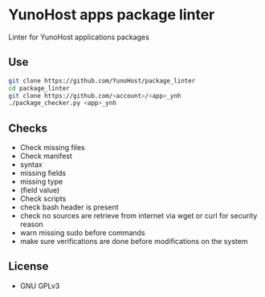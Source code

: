 # YunoHost apps package linter

Linter for YunoHost applications packages

## Use

```sh
git clone https://github.com/YunoHost/package_linter
cd package_linter
git clone https://github.com/<account>/<app>_ynh
./package_checker.py <app>_ynh
```

## Checks

* Check missing files
* Check manifest
 * syntax
 * missing fields
 * missing type
 * (field value)
* Check scripts
 * check bash header is present
 * check no sources are retrieve from internet via wget or curl for security reason
 * warn missing sudo before commands
 * make sure verifications are done before modifications on the system

## License

* GNU GPLv3
